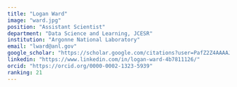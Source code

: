 ```yaml
---
title: "Logan Ward"
image: "ward.jpg"
position: "Assistant Scientist"
department: "Data Science and Learning, JCESR"
institution: "Argonne National Laboratory"
email: "lward@anl.gov"
google_scholar: "https://scholar.google.com/citations?user=PafZ2Z4AAAAJ&hl=en"
linkedin: "https://www.linkedin.com/in/logan-ward-4b7811126/"
orcid: "https://orcid.org/0000-0002-1323-5939"
ranking: 21
---
```

